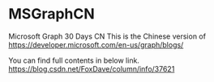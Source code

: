 # MSGraphCN
Microsoft Graph 30 Days CN
This is the Chinese version of https://developer.microsoft.com/en-us/graph/blogs/

You can find full contents in below link.
https://blog.csdn.net/FoxDave/column/info/37621
